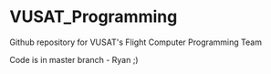 # VUSAT_Programming
Github repository for VUSAT's Flight Computer Programming Team


Code is in master branch - Ryan ;)